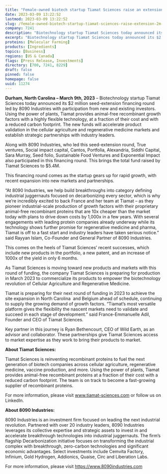 ```yaml
---
title: "Female-owned biotech startup Tiamat Sciences raise an extension of $2M to accelerate product validation and strategic partnerships"
date: 2023-03-09 13:22:52
lastmod: 2023-03-09 13:22:52
slug: /female-owned-biotech-startup-tiamat-sciences-raise-extension-2m-accelerate-product
company: 7241
description: "Biotechnology startup Tiamat Sciences today announced its $2 million seed-extension financing round led by 8090 Industries with participation from new and existing investors."
excerpt: "Biotechnology startup Tiamat Sciences today announced its $2 million seed-extension financing round led by 8090 Industries with participation from new and existing investors."
proteins: [Molecular Farming]
products: [Ingredients]
topics: [Business]
regions: [US & Canada]
flags: [Press Release, Investments]
directory: [700, 7241, 8229]
draft: false
pinned: false
homepage: false
uuid: 11274
---
```

<p><strong>Durham, North Carolina – March 9th, 2023</strong> – Biotechnology startup Tiamat Sciences today announced its $2 million seed-extension financing round led by 8090 Industries with participation from new and existing investors. Using the power of plants, Tiamat provides animal-free recombinant growth factors with a highly flexible technology, at a fraction of their cost and with a reduced carbon footprint. The new funds will accelerate product validation in the cellular agriculture and regenerative medicine markets and establish strategic partnerships with industry leaders.</p>
<p>Along with 8090 Industries, who led this seed-extension round, True ventures, Social impact capital, Cantos, Portfolia, Alexandria, Siddhi Capital, Sara Murray, Seed folio, Sustainable Food Ventures and Exponential Impact also participated in this financing round. This brings the total fund raised by Tiamat Sciences to $5.4M.</p>
<p>This financing round comes as the startup gears up for rapid growth, with recent expansion into new markets and partnerships.</p>
<p>“At 8090 Industries, we help build breakthroughs into category defining industrial juggernauts focused on decarbonizing every sector, which is why we’re incredibly excited to back France and her team at Tiamat – as they pioneer industrial-scale production of growth factors with their proprietary animal-free recombinant proteins that are 10x cheaper than the market today with plans to drive down costs by 1,000x in a few years. With several engagements with leading protein companies already underway while its technology shows further promise for regenerative medicine and pharma, Tiamat is off to a fast start and industry leaders have taken serious notice.” said Rayyan Islam, Co-Founder and General Partner of 8090 Industries.</p>
<p>This comes on the heels of Tiamat Sciences’ recent successes, which include new products in the portfolio, a new patent, and an increase of 1000x of the yield in only 6 months.</p>
<p>As Tiamat Sciences is moving toward new products and markets with this round of funding, the company Tiamat Sciences is preparing for production in March 2023 to commercialize its products to empower the biotechnology revolution of Cellular Agriculture and Regenerative Medicine.</p>
<p>Tiamat is preparing for their next round of funding in 2023 to achieve the site expansion in North Carolina  and Belgium ahead of schedule, continuing to supply the growing demand of growth factors. “Tiamat’s most versatile platform gives the flexibility the nascent markets need to validate and succeed in each stage of development.” said France-Emmanuelle Adil, Founder and CEO of Tiamat Sciences.</p>
<p>Key partner in this journey is Ryan Bethencourt, CEO of Wild Earth, as an advisor and collaborator. These partnerships give Tiamat Sciences access to market expertise as they work to bring their products to market.</p>
<p><strong>About Tiamat Sciences:</strong></p>
<p>Tiamat Sciences is reinventing recombinant proteins to fuel the next generation of biotech companies across cellular agriculture, regenerative medicine, vaccine production, and more. Using the power of plants, Tiamat provides animal-free recombinant proteins at a fraction of their cost with a reduced carbon footprint. The team is on track to become a fast-growing supplier of recombinant proteins.</p>
<p>For more information, please visit <a href="http://www.tiamat-sciences.com">www.tiamat-sciences.com</a> or follow us on LinkedIn.</p>
<p><strong>About 8090 Industries:</strong></p>
<p>8090 Industries is an investment firm focused on leading the next industrial revolution. Partnered with over 20 industry leaders, 8090 Industries leverages its collective expertise and strategic assets to invest in and accelerate breakthrough technologies into industrial juggernauts. The firm’s flagship Decarbonization initiative focuses on transforming the industrial complex with breakthrough, zero-carbon technologies and significant economic advantages. Select investments include Cemvita Factory, Infinium, Gold Hydrogen, Addionics, Quaise, Circ and Liberation Labs.</p>
<p>For more information, please visit <a href="https://www.8090industries.com">https://www.8090industries.com</a></p>
